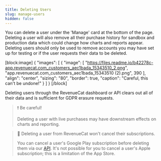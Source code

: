 ```yaml
---
title: Deleting Users
slug: manage-users
hidden: false
---
```

You can delete a user under the 'Manage' card at the bottom of the page. Deleting a user will also remove all their purchase history for sandbox and production data which could change how charts and reports appear. Deleting users should only be used to remove accounts you may have set up for testing or if the user requests their data to be deleted.

[block:image]
{
  "images": [
    {
      "image": [
        "https://files.readme.io/b42278c-app.revenuecat.com_customers_aec1bada_15343510_2.png",
        "app.revenuecat.com_customers_aec1bada_15343510 (2).png",
        390
      ],
      "align": "center",
      "sizing": "80",
      "border": true,
      "caption": "Careful, this can't be undone!"
    }
  ]
}
[/block]

Deleting users through the RevenueCat dashboard or API clears out all of their data and is sufficient for GDPR erasure requests.

> ❗️ Be careful!
> 
> Deleting a user with live purchases may have downstream effects on charts and reporting.

> 📘 Deleting a user from RevenueCat won't cancel their subscriptions.
> 
> You can cancel a user's Google Play subscription before deleting them via our [API](https://docs.revenuecat.com/reference#revoke-a-google-subscription). It's not possible for you to cancel a user's Apple subscription; this is a limitation of the App Store.
